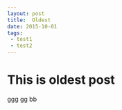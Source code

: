 ```yaml
---
layout: post
title:  Oldest
date: 2015-10-01
tags:
 - test1
 - test2
---
```


# This is oldest post

ggg
gg
bb